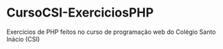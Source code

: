 # CursoCSI-ExerciciosPHP
Exercícios de PHP feitos no curso de programação web do Colégio Santo Inácio (CSI)
